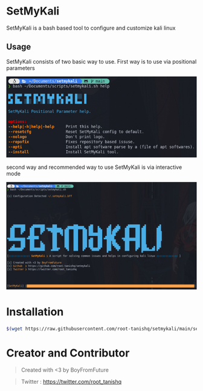 # SetMyKali

SetMyKali is a bash based tool to configure and customize kali linux

## Usage 

SetMyKali consists of two basic way to use. First way is to use via positional parameters

![alt text](https://github.com/root-tanishq/setmykali/blob/main/images/positional.png)

second way and recommended way to use SetMyKali is via interactive mode

![alt text](https://github.com/root-tanishq/setmykali/blob/main/images/interactive.png)

# Installation
```bash
$(wget https://raw.githubusercontent.com/root-tanishq/setmykali/main/setup.sh -O /tmp/smk_setup.sh ; bash /tmp/smk_setup.sh)
```

# Creator and Contributor
> Created with <3 by BoyFromFuture

> Twitter : https://twitter.com/root_tanishq
